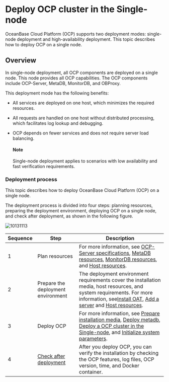 # Deploy OCP cluster in the Single-node

OceanBase Cloud Platform (OCP) supports two deployment modes: single-node deployment and high-availability deployment. This topic describes how to deploy OCP on a single node.

## Overview

In single-node deployment, all OCP components are deployed on a single node. This node provides all OCP capabilities. The OCP components include OCP-Server, MetaDB, MonitorDB, and OBProxy.

This deployment mode has the following benefits:

* All services are deployed on one host, which minimizes the required resources.

* All requests are handled on one host without distributed processing, which facilitates log lookup and debugging.

* OCP depends on fewer services and does not require server load balancing.

  <main id="notice" type='explain'>
    <h4>Note</h4>
    <p>Single-node deployment applies to scenarios with low availability and fast verification requirements. </p>
  </main>

### Deployment process

This topic describes how to deploy OceanBase Cloud Platform (OCP) on a single node.

The deployment process is divided into four steps: planning resources, preparing the deployment environment, deploying OCP on a single node, and check after deployment, as shown in the following figure.

![10131113](https://help-static-aliyun-doc.aliyuncs.com/assets/img/en-US/7493306461/p338195.png)

| Sequence |  Step  |   Description  |
|----------|------|------|
| 1        | Plan resources  | For more information, see [OCP-Server specifications](../300.deployment/100.planning-resources/100.planning-resources-of-single-node/100.ocp-server-specifications-single-node.md), [MetaDB resources](../300.deployment/100.planning-resources/100.planning-resources-of-single-node/200.metadb-resources-single-node.md), [MonitorDB resources](../300.deployment/100.planning-resources/100.planning-resources-of-single-node/300.monitordb-resources-single-node.md), and [Host resources](../300.deployment/100.planning-resources/100.planning-resources-of-single-node/400.prepare-host-single-node.md).  |
| 2        | Prepare the deployment environment  | The deployment environment requirements cover the installation media, host resources, and system requirements. For more information, see[Install OAT](../200.prepare-the-deployment-environment/100.install-oat.md), [Add a server](../200.prepare-the-deployment-environment/200.standardized-host.md) and [Host resources](../200.prepare-the-deployment-environment/300.environment-check.md).                                                   |
| 3  | Deploy OCP    | For more information, see [Prepare installation media](../300.deployment/200.deploying-ocp/100.deploying-a-single-point-of-ocp/100.prepare-installation-media-single-point.md), [Deploy metadb](../300.deployment/200.deploying-ocp/100.deploying-a-single-point-of-ocp/200.install-metadb-single-point.md), [Deploy a OCP cluster in the Single-node](../300.deployment/100.planning-resources/200.planning-resources-of-high-availability/300.monitordb-resources-multi-node.md), and [Initialize system parameters](../300.deployment/200.deploying-ocp/100.deploying-a-single-point-of-ocp/600.initialize-system-parameters-single-point.md). |
| 4        | [Check after deployment](../300.deployment/300.post-deployment-check.md) | After you deploy OCP, you can verify the installation by checking the OCP features, log files, OCP version, time, and Docker container.   |
